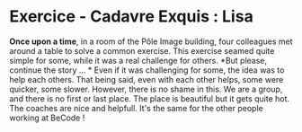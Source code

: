 # Exercice - Cadavre Exquis : Lisa 
**Once upon a time**, in a room of the Pôle Image building, four colleagues met around a table to solve a common exercise. 
This exercise seamed quite simple for some, while it was a real challenge for others. 
*But please, continue the story ... *
Even if it was challenging for some, the idea was to help each others. 
That being said, even with each other helps, some were quicker, some slower.
However, there is no shame in this. We are a group, and there is no first or last place.
The place is beautiful but it gets quite hot. 
The coaches are nice and helpfull. 
It's the same for the other people working at BeCode !
